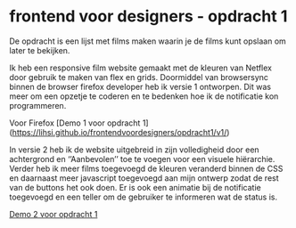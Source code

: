 # frontend voor designers - opdracht 1
De opdracht is een lijst met films maken waarin je de films kunt opslaan om later te bekijken. 

Ik heb een responsive film website gemaakt met de kleuren van Netflex door gebruik te maken van flex en grids. Doormiddel van browsersync binnen de browser firefox developer heb ik versie 1 ontworpen. Dit was meer om een opzetje te coderen en te bedenken hoe ik de notificatie kon programmeren. 

Voor Firefox
[Demo 1 voor opdracht 1] (https://lihsi.github.io/frontendvoordesigners/opdracht1/v1/)

In versie 2 heb ik de website uitgebreid in zijn volledigheid door een achtergrond en ‘’Aanbevolen’’ toe te voegen voor een visuele hiërarchie. Verder heb ik meer films toegevoegd de kleuren veranderd binnen de CSS en daarnaast meer javascript toegevoegd aan mijn ontwerp zodat de rest van de buttons het ook doen. Er is ook een animatie bij de notificatie toegevoegd en een teller om de gebruiker te informeren wat de status is. 

[Demo 2 voor opdracht 1](https://lihsi.github.io/frontendvoordesigners/opdracht1/v2/)



